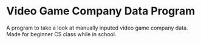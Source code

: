 # Video Game Company Data Program
A program to take a look at manually inputed video game company data. Made for beginner CS class while in school.
